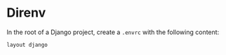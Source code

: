 # Direnv

In the root of a Django project, create a `.envrc` with the following content:

``` shell
layout django
```
